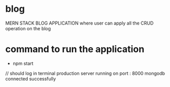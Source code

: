 # blog
MERN STACK BLOG APPLICATION
where user can apply all the CRUD operation on the blog

# command to run the application
* 
  npm start
  
// should log in terminal 
production
server running on port : 8000
mongodb connected successfully

  
